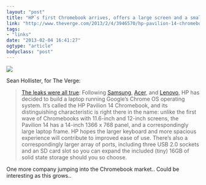 ```yaml
---
layout: "post"
title: "HP`s first Chromebook arrives, offers a large screen and a small battery for $329.99"
link: "http://www.theverge.com/2013/2/4/3946570/hp-pavilion-14-chromebook-officially-on-sale-today"
tags: 
- "links"
date: "2013-02-04 16:41:27"
ogtype: "article"
bodyclass: "post"
---
```


![](http://cdn.rogerstringer.com/wp-content/uploads/2013/02/HP_Chromebook_front_facing_1020_verge_super_wide.jpg)

Sean Hollister, for The Verge:

> [The leaks were all true](http://www.theverge.com/2013/1/28/3924524/hp-first-chromebook-revealed-in-leaked-spec-sheet): Following [Samsung](http://www.theverge.com/2012/10/24/3549368/samsung-chromebook-review-series-3), [Acer](http://www.theverge.com/2012/11/29/3702668/acer-c7-chromebook-review-199-laptop), and [Lenovo](http://www.theverge.com/2013/1/17/3886142/lenovo-enters-chromebook-market-with-thinkpad-x131e), HP has decided to build a laptop running Google’s Chrome OS operating system. It’s called the HP Pavilion 14 Chromebook, and its distinguishing characteristic is right there in the name: unlike the first wave of Chromebooks with 11.6-inch and 12-inch screens, the Pavilion 14 has a 14-inch 1366 x 768 panel, and a correspondingly large laptop frame. HP hopes the larger keyboard and more spacious experience will contribute to improved ease of use. There’s also a correspondingly larger array of ports, including three USB 2.0 sockets and an SD card slot so you can expand the included (tiny) 16GB of solid state storage should you so choose.

One more company jumping into the Chromebook market.. Could be interesting as this grows..